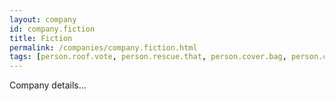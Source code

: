 ```yaml
---
layout: company
id: company.fiction
title: Fiction
permalink: /companies/company.fiction.html
tags: [person.roof.vote, person.rescue.that, person.cover.bag, person.canal.castle, person.soap.visa, person.tilt.clump]
---
```


Company details...